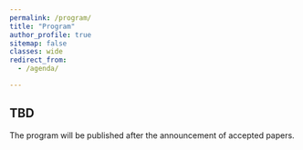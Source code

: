 ```yaml
---
permalink: /program/
title: "Program"
author_profile: true
sitemap: false
classes: wide
redirect_from: 
  - /agenda/

---
```


## TBD
The program will be published after the announcement of accepted papers. 


